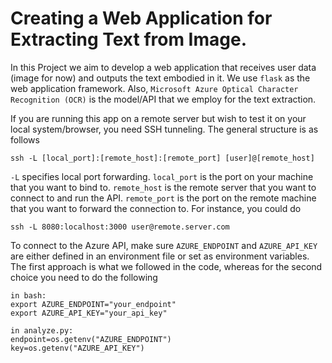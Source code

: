 # Creating a  Web Application for Extracting Text from Image.

In this Project we aim to develop a web application that receives user data (image for now) and outputs the text embodied in it. We use `flask` as the web application framework. Also, `Microsoft Azure Optical Character Recognition (OCR)` is the model/API that we employ for the text extraction.

If you are running this app on a remote server but wish to test it on your local system/browser, you need SSH tunneling. The general structure is as follows

 ```
ssh -L [local_port]:[remote_host]:[remote_port] [user]@[remote_host]
 ```

`-L` specifies local port forwarding. `local_port` is the port on your machine that you want to bind to. `remote_host` is the remote server that you want to connect to and run the API. `remote_port` is the port on the remote machine that you want to forward the connection to. For instance, you could do

```
ssh -L 8080:localhost:3000 user@remote.server.com
```

To connect to the Azure API, make sure `AZURE_ENDPOINT` and `AZURE_API_KEY` are either defined in an environment file or set as environment variables. The first approach is what we followed in the code, whereas for the second choice you need to do the following
```
in bash:
export AZURE_ENDPOINT="your_endpoint"
export AZURE_API_KEY="your_api_key"

in analyze.py:
endpoint=os.getenv("AZURE_ENDPOINT")
key=os.getenv("AZURE_API_KEY")
```
